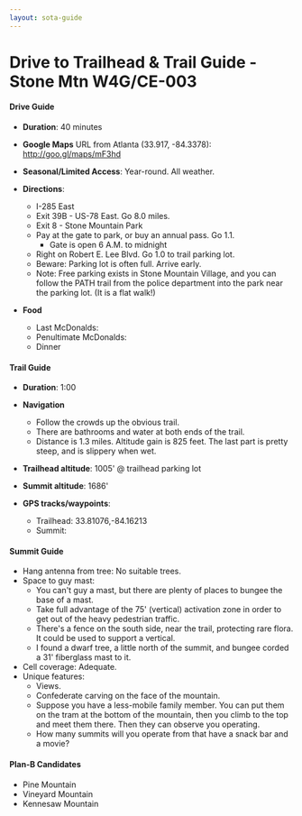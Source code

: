 ```yaml
---
layout: sota-guide
---
```

# Drive to Trailhead & Trail Guide  - Stone Mtn W4G/CE-003

#### Drive Guide

* **Duration**: 40 minutes
* **Google Maps** URL from Atlanta (33.917, -84.3378): http://goo.gl/maps/mF3hd
* **Seasonal/Limited Access**: Year-round.  All weather.
* **Directions**:
    * I-285 East
    * Exit 39B - US-78 East.  Go 8.0 miles.
    * Exit 8 - Stone Mountain Park
    * Pay at the gate to park, or buy an annual pass.  Go 1.1.
        * Gate is open 6 A.M. to midnight
    * Right on Robert E. Lee Blvd. Go 1.0 to trail parking lot.
    * Beware: Parking lot is often full.  Arrive early.
    * Note: Free parking exists in Stone Mountain Village, and you can follow the PATH trail from the police department into the park near the parking lot.  (It is a flat walk!)

* **Food**
    * Last McDonalds: 
    * Penultimate McDonalds: 
    * Dinner

#### Trail Guide

* **Duration**: 1:00
* **Navigation**
    * Follow the crowds up the obvious trail.
    * There are bathrooms and water at both ends of the trail.
    * Distance is 1.3 miles.  Altitude gain is 825 feet.  The last part is pretty steep, and is slippery when wet.

* **Trailhead altitude**: 1005' @ trailhead parking lot
 * **Summit altitude**: 1686'
* **GPS tracks/waypoints**:
    * Trailhead: 33.81076,-84.16213
    * Summit: 

#### Summit Guide

* Hang antenna from tree: No suitable trees.
* Space to guy mast: 
    * You can't guy a mast, but there are plenty of places to bungee the base of a mast.
    * Take full advantage of the 75' (vertical) activation zone in order to get out of the heavy  pedestrian traffic.
    * There's a fence on the south side, near the trail, protecting rare flora. It could be used to support a vertical.
    * I found a dwarf tree, a little north of the summit, and bungee corded a 31' fiberglass mast to it.
* Cell coverage: Adequate.
* Unique features:
    * Views.  
    * Confederate carving on the face of the mountain.
    * Suppose you have a less-mobile family member.  You can put them on the tram at the bottom of the mountain, then you climb to the top and meet them there.  Then they can observe you operating.
    * How many summits will you operate from that have a snack bar and a movie?

#### Plan-B Candidates

* Pine Mountain
* Vineyard Mountain
* Kennesaw Mountain

